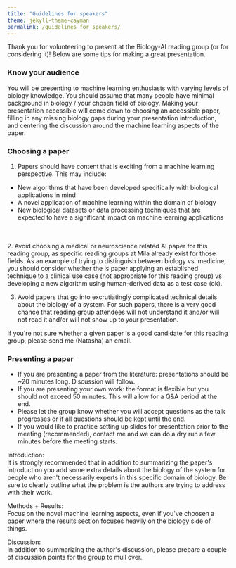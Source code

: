 ```yaml
---
title: "Guidelines for speakers"
theme: jekyll-theme-cayman
permalink: /guidelines_for_speakers/
--- 
```


Thank you for volunteering to present at the Biology-AI reading group (or for considering it)! Below are some tips for making a great presentation.

### Know your audience

You will be presenting to machine learning enthusiasts with varying levels of biology knowledge. You should assume that many people have minimal background in biology / your chosen field of biology. Making your presentation accessible will come down to choosing an accessible paper, filling in any missing biology gaps during your presentation introduction, and centering the discussion around the machine learning aspects of the paper.

### Choosing a paper

1. Papers should have content that is exciting from a machine learning perspective. This may include:    
  - New algorithms that have been developed specifically with biological applications in mind
  - A novel application of machine learning within the domain of biology
  - New biological datasets or data processing techniques that are expected to have a significant impact on machine learning applications <a/>
<br />
<br />
2. Avoid choosing a medical or neuroscience related AI paper for this reading group, as specific reading groups at Mila already exist for those fields. As an example of trying to distinguish between biology vs. medicine, you should consider whether the is paper applying an established technique to a clinical use case (not appropriate for this reading group) vs developing a new algorithm using human-derived data as a test case (ok).

3. Avoid papers that go into excrutiatingly complicated technical details about the biology of a system. For such papers, there is a very good chance that reading group attendees will not understand it and/or will not read it and/or will not show up to your presentation. 

If you're not sure whether a given paper is a good candidate for this reading group, please send me (Natasha) an email.

### Presenting a paper

- If you are presenting a paper from the literature: presentations should be ~20 minutes long. Discussion will follow.  
- If you are presenting your own work: the format is flexible but you should not exceed 50 minutes. This will allow for a Q&A period at the end.
- Please let the group know whether you will accept questions as the talk progresses or if all questions should be kept until the end.
- If you would like to practice setting up slides for presentation prior to the meeting (recommended), contact me and we can do a dry run a few minutes before the meeting starts. 

Introduction: <br />
It is strongly recommended that in addition to summarizing the paper's introduction you add some extra details about the biology of the system for people who aren't necessarily experts in this specific domain of biology. Be sure to clearly outline what the problem is the authors are trying to address with their work.

Methods + Results: <br />
Focus on the novel machine learning aspects, even if you've choosen a paper where the results section focuses heavily on the biology side of things.

Discussion: <br />
In addition to summarizing the author's discussion, please prepare a couple of discussion points for the group to mull over.


